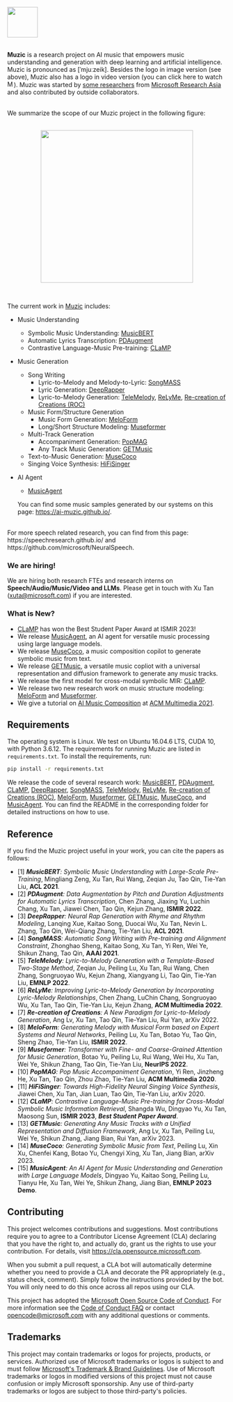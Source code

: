 <br/>
<a href="https://github.com/microsoft/muzic"><img src="img/logo_gradient.png" height="70"> </a>
<br/>
<br/>

**Muzic** is a research project on AI music that empowers music understanding and generation with deep learning and artificial intelligence. 
Muzic is pronounced as [ˈmjuːzeik]. Besides the logo in image version (see above), Muzic also has a logo in video version (you can click here to watch <a href="https://ai-muzic.github.io/muzic_logo/"><img src="img/muzic_video_logo.PNG" title="Muzic Video Logo" height="15"/></a>). Muzic was started by [some researchers](https://www.microsoft.com/en-us/research/project/ai-music/) from [Microsoft Research Asia](https://www.microsoft.com/en-us/research/lab/microsoft-research-asia/) and also contributed by outside collaborators.  



<!-- [![Muzic Video Logo](img/muzic_video_logo.PNG)](https://ai-muzic.github.io/muzic_logo/ "Muzic Video Logo") -->
  

 

<br/>
We summarize the scope of our Muzic project in the following figure:
<br/><br/>
<p align="center">
<a href="https://github.com/microsoft/muzic">
  <img src="img/concept_map_new.png" height="350"/>
</a>
</p>
<br/>


The current work in [Muzic](https://www.microsoft.com/en-us/research/project/ai-music/) includes:
* Music Understanding
  + Symbolic Music Understanding: [MusicBERT](https://arxiv.org/abs/2106.05630)
  + Automatic Lyrics Transcription: [PDAugment](https://arxiv.org/abs/2109.07940) 
  + Contrastive Language-Music Pre-training: [CLaMP](https://arxiv.org/abs/2304.11029)
* Music Generation
  + Song Writing 
    + Lyric-to-Melody and Melody-to-Lyric: [SongMASS](https://arxiv.org/abs/2012.05168)
    + Lyric Generation: [DeepRapper](https://arxiv.org/abs/2107.01875)
    + Lyric-to-Melody Generation: [TeleMelody](https://arxiv.org/abs/2109.09617), [ReLyMe](https://arxiv.org/abs/2207.05688), [Re-creation of Creations (ROC)](https://arxiv.org/abs/2208.05697)
  + Music Form/Structure Generation
    + Music Form Generation: [MeloForm](https://arxiv.org/abs/2208.14345)  
    + Long/Short Structure Modeling: [Museformer](https://arxiv.org/abs/2210.10349)
  + Multi-Track Generation 
    + Accompaniment Generation: [PopMAG](https://arxiv.org/abs/2008.07703)
    + Any Track Music Generation: [GETMusic](https://arxiv.org/abs/2305.10841)
  + Text-to-Music Generation: [MuseCoco](https://arxiv.org/abs/2306.00110)
  + Singing Voice Synthesis: [HiFiSinger](https://arxiv.org/abs/2009.01776)
* AI Agent
  + [MusicAgent](https://arxiv.org/abs/2310.11954)  

  You can find some music samples generated by our systems on this page: https://ai-muzic.github.io/.
<br>
For more speech related research, you can find from this page: https://speechresearch.github.io/ and https://github.com/microsoft/NeuralSpeech.

### We are hiring! 
We are hiring both research FTEs and research interns on **Speech/Audio/Music/Video and LLMs**. Please get in touch with Xu Tan (xuta@microsoft.com) if you are interested. 


### What is New?
+ [CLaMP](https://arxiv.org/abs/2304.11029) has won the Best Student Paper Award at ISMIR 2023! 
+ We release [MusicAgent](https://arxiv.org/abs/2310.11954), an AI agent for versatile music processing using large language models.
+ We release [MuseCoco](https://arxiv.org/abs/2306.00110), a music composition copilot to generate symbolic music from text.
+ We release [GETMusic](https://arxiv.org/abs/2305.10841), a versatile music copliot with a universal representation and diffusion framework to generate any music tracks.
+ We release the first model for cross-modal symbolic MIR: [CLaMP](https://arxiv.org/abs/2304.11029).
+ We release two new research work on music structure modeling: [MeloForm](https://arxiv.org/abs/2208.14345) and [Museformer](https://arxiv.org/abs/2210.10349).
+ We give a tutorial on [AI Music Composition](https://www.microsoft.com/en-us/research/uploads/prod/2021/10/Tutorial-on-AI-Music-Composition-@ACM-MM-2021.pdf) at [ACM Multimedia 2021](https://2021.acmmm.org/).


## Requirements

The operating system is Linux. We test on Ubuntu 16.04.6 LTS, CUDA 10, with Python 3.6.12. The requirements for running Muzic are listed in `requirements.txt`. To install the requirements, run:
```bash
pip install -r requirements.txt
```
We release the code of several research work: [MusicBERT](musicbert), [PDAugment](pdaugment), [CLaMP](clamp), [DeepRapper](deeprapper), [SongMASS](songmass), [TeleMelody](telemelody), [ReLyMe](relyme), [Re-creation of Creations (ROC)](roc), [MeloForm](meloform), [Museformer](museformer), [GETMusic](getmusic), [MuseCoco](musecoco), and [MusicAgent](musicagent). You can find the README in the corresponding folder for detailed instructions on how to use. 



## Reference

If you find the Muzic project useful in your work, you can cite the papers as follows:

* [1] ***MusicBERT**: Symbolic Music Understanding with Large-Scale Pre-Training*, Mingliang Zeng, Xu Tan, Rui Wang, Zeqian Ju, Tao Qin, Tie-Yan Liu, **ACL 2021**.  
* [2] ***PDAugment**: Data Augmentation by Pitch and Duration Adjustments for Automatic Lyrics Transcription*, Chen Zhang, Jiaxing Yu, Luchin Chang, Xu Tan, Jiawei Chen, Tao Qin, Kejun Zhang, **ISMIR 2022**.
* [3] ***DeepRapper**: Neural Rap Generation with Rhyme and Rhythm Modeling*, Lanqing Xue, Kaitao Song, Duocai Wu, Xu Tan, Nevin L. Zhang, Tao Qin, Wei-Qiang Zhang, Tie-Yan Liu, **ACL 2021**. 
* [4] ***SongMASS**: Automatic Song Writing with Pre-training and Alignment Constraint*, Zhonghao Sheng, Kaitao Song, Xu Tan, Yi Ren, Wei Ye, Shikun Zhang, Tao Qin, **AAAI 2021**.
* [5] ***TeleMelody**: Lyric-to-Melody Generation with a Template-Based Two-Stage Method*, Zeqian Ju, Peiling Lu, Xu Tan, Rui Wang, Chen Zhang, Songruoyao Wu, Kejun Zhang, Xiangyang Li, Tao Qin, Tie-Yan Liu, **EMNLP 2022**.
* [6] ***ReLyMe**: Improving Lyric-to-Melody Generation by Incorporating Lyric-Melody Relationships*, Chen Zhang, LuChin Chang, Songruoyao Wu, Xu Tan, Tao Qin, Tie-Yan Liu, Kejun Zhang, **ACM Multimedia 2022**.
* [7] ***Re-creation of Creations**: A New Paradigm for Lyric-to-Melody Generation*, Ang Lv, Xu Tan, Tao Qin, Tie-Yan Liu, Rui Yan, arXiv 2022. 
* [8] ***MeloForm**: Generating Melody with Musical Form based on Expert Systems and Neural Networks*, Peiling Lu, Xu Tan, Botao Yu, Tao Qin, Sheng Zhao, Tie-Yan Liu, **ISMIR 2022**. 
* [9] ***Museformer**: Transformer with Fine- and Coarse-Grained Attention for Music Generation*, Botao Yu, Peiling Lu, Rui Wang, Wei Hu, Xu Tan, Wei Ye, Shikun Zhang, Tao Qin, Tie-Yan Liu, **NeurIPS 2022**.
* [10] ***PopMAG**: Pop Music Accompaniment Generation*, Yi Ren, Jinzheng He, Xu Tan, Tao Qin, Zhou Zhao, Tie-Yan Liu, **ACM Multimedia 2020**.
* [11] ***HiFiSinger**: Towards High-Fidelity Neural Singing Voice Synthesis*, Jiawei Chen, Xu Tan, Jian Luan, Tao Qin, Tie-Yan Liu, arXiv 2020.
* [12] ***CLaMP**: Contrastive Language-Music Pre-training for Cross-Modal Symbolic Music Information Retrieval*, Shangda Wu, Dingyao Yu, Xu Tan, Maosong Sun, **ISMIR 2023**, ***Best Student Paper Award***.
* [13] ***GETMusic**: Generating Any Music Tracks with a Unified Representation and Diffusion Framework*, Ang Lv, Xu Tan, Peiling Lu, Wei Ye, Shikun Zhang, Jiang Bian, Rui Yan, arXiv 2023.
* [14] ***MuseCoco**: Generating Symbolic Music from Text*, Peiling Lu, Xin Xu, Chenfei Kang, Botao Yu, Chengyi Xing, Xu Tan, Jiang Bian, arXiv 2023.
* [15] ***MusicAgent**: An AI Agent for Music Understanding and Generation with Large Language Models*, Dingyao Yu, Kaitao Song, Peiling Lu, Tianyu He, Xu Tan, Wei Ye, Shikun Zhang, Jiang Bian, **EMNLP 2023 Demo**.


## Contributing

This project welcomes contributions and suggestions.  Most contributions require you to agree to a
Contributor License Agreement (CLA) declaring that you have the right to, and actually do, grant us
the rights to use your contribution. For details, visit https://cla.opensource.microsoft.com.

When you submit a pull request, a CLA bot will automatically determine whether you need to provide
a CLA and decorate the PR appropriately (e.g., status check, comment). Simply follow the instructions
provided by the bot. You will only need to do this once across all repos using our CLA.

This project has adopted the [Microsoft Open Source Code of Conduct](https://opensource.microsoft.com/codeofconduct/).
For more information see the [Code of Conduct FAQ](https://opensource.microsoft.com/codeofconduct/faq/) or
contact [opencode@microsoft.com](mailto:opencode@microsoft.com) with any additional questions or comments.

## Trademarks

This project may contain trademarks or logos for projects, products, or services. Authorized use of Microsoft 
trademarks or logos is subject to and must follow 
[Microsoft's Trademark & Brand Guidelines](https://www.microsoft.com/en-us/legal/intellectualproperty/trademarks/usage/general).
Use of Microsoft trademarks or logos in modified versions of this project must not cause confusion or imply Microsoft sponsorship.
Any use of third-party trademarks or logos are subject to those third-party's policies.
